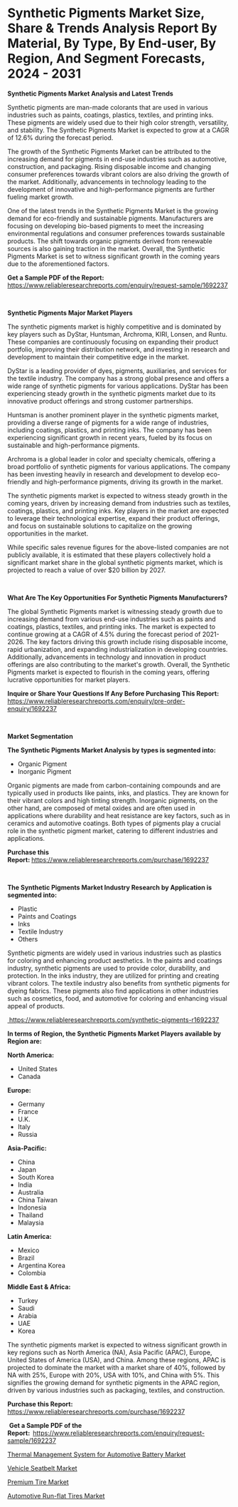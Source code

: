<p><h1>Synthetic Pigments Market Size, Share & Trends Analysis Report By Material, By Type, By End-user, By Region, And Segment Forecasts, 2024 - 2031</h1></p><p><strong>Synthetic Pigments Market Analysis and Latest Trends</strong></p>
<p><p>Synthetic pigments are man-made colorants that are used in various industries such as paints, coatings, plastics, textiles, and printing inks. These pigments are widely used due to their high color strength, versatility, and stability. The Synthetic Pigments Market is expected to grow at a CAGR of 12.6% during the forecast period.</p><p>The growth of the Synthetic Pigments Market can be attributed to the increasing demand for pigments in end-use industries such as automotive, construction, and packaging. Rising disposable income and changing consumer preferences towards vibrant colors are also driving the growth of the market. Additionally, advancements in technology leading to the development of innovative and high-performance pigments are further fueling market growth.</p><p>One of the latest trends in the Synthetic Pigments Market is the growing demand for eco-friendly and sustainable pigments. Manufacturers are focusing on developing bio-based pigments to meet the increasing environmental regulations and consumer preferences towards sustainable products. The shift towards organic pigments derived from renewable sources is also gaining traction in the market. Overall, the Synthetic Pigments Market is set to witness significant growth in the coming years due to the aforementioned factors.</p></p>
<p><strong>Get a Sample PDF of the Report:&nbsp;</strong> <a href="https://www.reliableresearchreports.com/enquiry/request-sample/1692237">https://www.reliableresearchreports.com/enquiry/request-sample/1692237</a></p>
<p>&nbsp;</p>
<p><strong>Synthetic Pigments Major Market Players</strong></p>
<p><p>The synthetic pigments market is highly competitive and is dominated by key players such as DyStar, Huntsman, Archroma, KIRI, Lonsen, and Runtu. These companies are continuously focusing on expanding their product portfolio, improving their distribution network, and investing in research and development to maintain their competitive edge in the market.</p><p>DyStar is a leading provider of dyes, pigments, auxiliaries, and services for the textile industry. The company has a strong global presence and offers a wide range of synthetic pigments for various applications. DyStar has been experiencing steady growth in the synthetic pigments market due to its innovative product offerings and strong customer partnerships.</p><p>Huntsman is another prominent player in the synthetic pigments market, providing a diverse range of pigments for a wide range of industries, including coatings, plastics, and printing inks. The company has been experiencing significant growth in recent years, fueled by its focus on sustainable and high-performance pigments.</p><p>Archroma is a global leader in color and specialty chemicals, offering a broad portfolio of synthetic pigments for various applications. The company has been investing heavily in research and development to develop eco-friendly and high-performance pigments, driving its growth in the market.</p><p>The synthetic pigments market is expected to witness steady growth in the coming years, driven by increasing demand from industries such as textiles, coatings, plastics, and printing inks. Key players in the market are expected to leverage their technological expertise, expand their product offerings, and focus on sustainable solutions to capitalize on the growing opportunities in the market.</p><p>While specific sales revenue figures for the above-listed companies are not publicly available, it is estimated that these players collectively hold a significant market share in the global synthetic pigments market, which is projected to reach a value of over $20 billion by 2027.</p></p>
<p>&nbsp;</p>
<p><strong>What Are The Key Opportunities For Synthetic Pigments Manufacturers?</strong></p>
<p><p>The global Synthetic Pigments market is witnessing steady growth due to increasing demand from various end-use industries such as paints and coatings, plastics, textiles, and printing inks. The market is expected to continue growing at a CAGR of 4.5% during the forecast period of 2021-2026. The key factors driving this growth include rising disposable income, rapid urbanization, and expanding industrialization in developing countries. Additionally, advancements in technology and innovation in product offerings are also contributing to the market's growth. Overall, the Synthetic Pigments market is expected to flourish in the coming years, offering lucrative opportunities for market players.</p></p>
<p><strong>Inquire or Share Your Questions If Any Before Purchasing This Report:</strong> <a href="https://www.reliableresearchreports.com/enquiry/pre-order-enquiry/1692237">https://www.reliableresearchreports.com/enquiry/pre-order-enquiry/1692237</a></p>
<p>&nbsp;</p>
<p><strong>Market Segmentation</strong></p>
<p><strong>The Synthetic Pigments Market Analysis by types is segmented into:</strong></p>
<p><ul><li>Organic Pigment</li><li>Inorganic Pigment</li></ul></p>
<p><p>Organic pigments are made from carbon-containing compounds and are typically used in products like paints, inks, and plastics. They are known for their vibrant colors and high tinting strength. Inorganic pigments, on the other hand, are composed of metal oxides and are often used in applications where durability and heat resistance are key factors, such as in ceramics and automotive coatings. Both types of pigments play a crucial role in the synthetic pigment market, catering to different industries and applications.</p></p>
<p><strong>Purchase this Report:&nbsp;</strong><a href="https://www.reliableresearchreports.com/purchase/1692237">https://www.reliableresearchreports.com/purchase/1692237</a></p>
<p>&nbsp;</p>
<p><strong>The Synthetic Pigments Market Industry Research by Application is segmented into:</strong></p>
<p><ul><li>Plastic</li><li>Paints and Coatings</li><li>Inks</li><li>Textile Industry</li><li>Others</li></ul></p>
<p><p>Synthetic pigments are widely used in various industries such as plastics for coloring and enhancing product aesthetics. In the paints and coatings industry, synthetic pigments are used to provide color, durability, and protection. In the inks industry, they are utilized for printing and creating vibrant colors. The textile industry also benefits from synthetic pigments for dyeing fabrics. These pigments also find applications in other industries such as cosmetics, food, and automotive for coloring and enhancing visual appeal of products.</p></p>
<p><a href="https://www.reliableresearchreports.com/synthetic-pigments-r1692237">&nbsp;https://www.reliableresearchreports.com/synthetic-pigments-r1692237</a></p>
<p><strong>In terms of Region, the Synthetic Pigments Market Players available by Region are:</strong></p>
<p>
    <p> <strong> North America: </strong>
        <ul>
            <li>United States</li>
            <li>Canada</li>
        </ul>
        </p> 
    <p> <strong> Europe: </strong>
        <ul>
            <li>Germany</li>
            <li>France</li>
            <li>U.K.</li>
            <li>Italy</li>
            <li>Russia</li>
        </ul>
        </p> 
    <p> <strong> Asia-Pacific: </strong>
        <ul>
            <li>China</li>
            <li>Japan</li>
            <li>South Korea</li>
            <li>India</li>
            <li>Australia</li>
            <li>China Taiwan</li>
            <li>Indonesia</li>
            <li>Thailand</li>
            <li>Malaysia</li>
        </ul>
        </p> 
    <p> <strong> Latin America: </strong>
        <ul>
            <li>Mexico</li>
            <li>Brazil</li>
            <li>Argentina Korea</li>
            <li>Colombia</li>
        </ul>
        </p> 
    <p> <strong> Middle East & Africa: </strong>
        <ul>
            <li>Turkey</li>
            <li>Saudi</li>
            <li>Arabia</li>
            <li>UAE</li>
            <li>Korea</li>
        </ul>
    </p>
    </p>
<p><p>The synthetic pigments market is expected to witness significant growth in key regions such as North America (NA), Asia Pacific (APAC), Europe, United States of America (USA), and China. Among these regions, APAC is projected to dominate the market with a market share of 40%, followed by NA with 25%, Europe with 20%, USA with 10%, and China with 5%. This signifies the growing demand for synthetic pigments in the APAC region, driven by various industries such as packaging, textiles, and construction.</p></p>
<p><strong>Purchase this Report: </strong><a href="https://www.reliableresearchreports.com/purchase/1692237">https://www.reliableresearchreports.com/purchase/1692237</a></p>
<p>&nbsp;<strong>Get a Sample PDF of the Report:&nbsp;&nbsp;</strong><a href="https://www.reliableresearchreports.com/enquiry/request-sample/1692237">https://www.reliableresearchreports.com/enquiry/request-sample/1692237</a></p>
<p><strong></strong></p>
<p><p><a href="https://medium.com/@carlahoustonh51/global-thermal-management-system-for-automotive-battery-market-size-is-expected-to-experience-a-9df772343f5f">Thermal Management System for Automotive Battery Market</a></p><p><a href="https://medium.com/@millerjimk/vehicle-seatbelt-market-size-is-growing-at-cagr-of-5-4-650cdad1d1d1">Vehicle Seatbelt Market</a></p><p><a href="https://github.com/khayangel/Market-Research-Report-List-4/blob/main/premium-tire-market.md">Premium Tire Market</a></p><p><a href="https://github.com/brentleyjimmiealvaradoz4l1rea/Market-Research-Report-List-3/blob/main/automotive-run-flat-tires-market.md">Automotive Run-flat Tires Market</a></p></p>